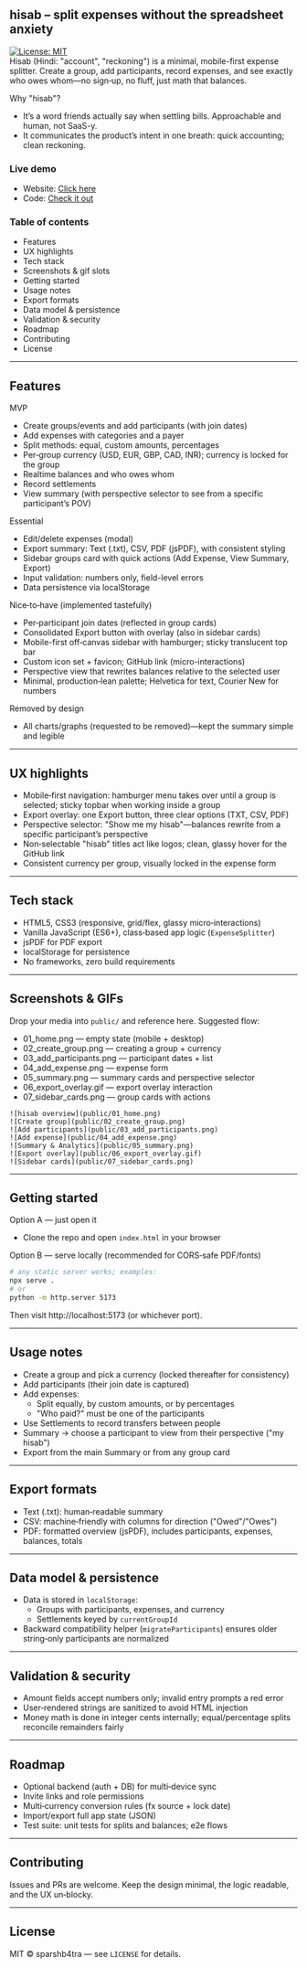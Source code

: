 ## hisab – split expenses without the spreadsheet anxiety<br>
[![License: MIT](https://img.shields.io/badge/License-MIT-%238C1007.svg?style=flat-square)](LICENSE)
<br>
Hisab (Hindi: "account", "reckoning") is a minimal, mobile-first expense splitter. Create a group, add participants, record expenses, and see exactly who owes whom—no sign‑up, no fluff, just math that balances.

Why "hisab"?
- It’s a word friends actually say when settling bills. Approachable and human, not SaaS-y.
- It communicates the product’s intent in one breath: quick accounting; clean reckoning.

### Live demo
- Website: [Click here](https://hi-sab.vercel.app/)
- Code: [Check it out](https://github.com/sparshb4tra/hisab)

### Table of contents
- Features
- UX highlights
- Tech stack
- Screenshots & gif slots
- Getting started
- Usage notes
- Export formats
- Data model & persistence
- Validation & security
- Roadmap
- Contributing
- License

---

## Features

MVP
- Create groups/events and add participants (with join dates)
- Add expenses with categories and a payer
- Split methods: equal, custom amounts, percentages
- Per‑group currency (USD, EUR, GBP, CAD, INR); currency is locked for the group
- Realtime balances and who owes whom
- Record settlements
- View summary (with perspective selector to see from a specific participant’s POV)

Essential
- Edit/delete expenses (modal)
- Export summary: Text (.txt), CSV, PDF (jsPDF), with consistent styling
- Sidebar groups card with quick actions (Add Expense, View Summary, Export)
- Input validation: numbers only, field-level errors
- Data persistence via localStorage

Nice‑to‑have (implemented tastefully)
- Per‑participant join dates (reflected in group cards)
- Consolidated Export button with overlay (also in sidebar cards)
- Mobile-first off‑canvas sidebar with hamburger; sticky translucent top bar
- Custom icon set + favicon; GitHub link (micro-interactions)
- Perspective view that rewrites balances relative to the selected user
- Minimal, production‑lean palette; Helvetica for text, Courier New for numbers

Removed by design
- All charts/graphs (requested to be removed)—kept the summary simple and legible

---

## UX highlights

- Mobile‑first navigation: hamburger menu takes over until a group is selected; sticky topbar when working inside a group
- Export overlay: one Export button, three clear options (TXT, CSV, PDF)
- Perspective selector: "Show me my hisab"—balances rewrite from a specific participant’s perspective
- Non‑selectable "hisab" titles act like logos; clean, glassy hover for the GitHub link
- Consistent currency per group, visually locked in the expense form

---

## Tech stack

- HTML5, CSS3 (responsive, grid/flex, glassy micro‑interactions)
- Vanilla JavaScript (ES6+), class‑based app logic (`ExpenseSplitter`)
- jsPDF for PDF export
- localStorage for persistence
- No frameworks, zero build requirements

---

## Screenshots & GIFs

Drop your media into `public/` and reference here. Suggested flow:
- 01_home.png — empty state (mobile + desktop)
- 02_create_group.png — creating a group + currency
- 03_add_participants.png — participant dates + list
- 04_add_expense.png — expense form
- 05_summary.png — summary cards and perspective selector
- 06_export_overlay.gif — export overlay interaction
- 07_sidebar_cards.png — group cards with actions

```text
![hisab overview](public/01_home.png)
![Create group](public/02_create_group.png)
![Add participants](public/03_add_participants.png)
![Add expense](public/04_add_expense.png)
![Summary & Analytics](public/05_summary.png)
![Export overlay](public/06_export_overlay.gif)
![Sidebar cards](public/07_sidebar_cards.png)
```

---

## Getting started

Option A — just open it
- Clone the repo and open `index.html` in your browser

Option B — serve locally (recommended for CORS‑safe PDF/fonts)
```bash
# any static server works; examples:
npx serve .
# or
python -m http.server 5173
```
Then visit http://localhost:5173 (or whichever port).

---

## Usage notes

- Create a group and pick a currency (locked thereafter for consistency)
- Add participants (their join date is captured)
- Add expenses:
  - Split equally, by custom amounts, or by percentages
  - "Who paid?" must be one of the participants
- Use Settlements to record transfers between people
- Summary → choose a participant to view from their perspective ("my hisab")
- Export from the main Summary or from any group card

---

## Export formats

- Text (.txt): human‑readable summary
- CSV: machine‑friendly with columns for direction ("Owed"/"Owes")
- PDF: formatted overview (jsPDF), includes participants, expenses, balances, totals

---

## Data model & persistence

- Data is stored in `localStorage`:
  - Groups with participants, expenses, and currency
  - Settlements keyed by `currentGroupId`
- Backward compatibility helper (`migrateParticipants`) ensures older string‑only participants are normalized

---

## Validation & security

- Amount fields accept numbers only; invalid entry prompts a red error
- User‑rendered strings are sanitized to avoid HTML injection
- Money math is done in integer cents internally; equal/percentage splits reconcile remainders fairly

---

## Roadmap

- Optional backend (auth + DB) for multi‑device sync
- Invite links and role permissions
- Multi‑currency conversion rules (fx source + lock date)
- Import/export full app state (JSON)
- Test suite: unit tests for splits and balances; e2e flows

---

## Contributing

Issues and PRs are welcome. Keep the design minimal, the logic readable, and the UX un‑blocky.

---

## License

MIT © sparshb4tra — see `LICENSE` for details.


